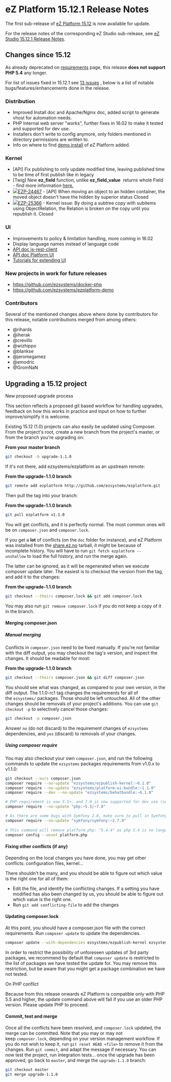 

# eZ Platform 15.12.1 Release Notes


The first sub-release of [eZ Platform 15.12](ez_platform_15.12_release_notes.md) is now available for update.

For the release notes of the corresponding eZ Studio sub-release, see [eZ Studio 15.12.1 Release Notes](ez_studio_15.12.1_release_notes.md).

## Changes since 15.12

As already deprecated on [requirements](../getting_started/requirements_and_system_configuration.md) page, this release **does not support PHP 5.4** any longer.

For list of issues fixed in 15.12.1 see [13 issues](https://jira.ez.no/secure/IssueNavigator.jspa?reset=true&jqlQuery=fixVersion+in+%28%222015.12.1%22%29+AND+project+%3D+EZP+AND+issuetype+in+%28Story%2C+Improvement%2C+Bug%29+order+by+issuetype+++++&src=confmacro) , below is a list of notable bugs/features/enhancements done in the release. 

### Distribution

-   Improved Install doc and Apache/Nginx doc, added script to generate vhost for automation needs.
-   PHP Internal web server "works", further fixes in 16.02 to make it tested and supported for dev use.
-   Installers don't write to config anymore, only folders mentioned in directory permissions are written to.
-   Info on where to find [demo install](https://github.com/ezsystems/ezplatform-demo) of eZ Platform added.


### Kernel

-   \[API\] Fix publishing to only update modified time, leaving published time to be time of first publish like in legacy
-   \[Twig\] New **ez\_field** function, unlike **ez\_field\_value**  returns whole Field - find more information [here.](../guide/content_rendering.md)
-    [![](https://jira.ez.no/images/icons/issuetypes/bug.png)EZP-24467](https://jira.ez.no/browse/EZP-24467?src=confmacro) - \[API\] When moving an object to an hidden container, the moved object doesn't have the hidden by superior status Closed
-    [![](https://jira.ez.no/images/icons/issuetypes/bug.png)EZP-25366](https://jira.ez.no/browse/EZP-25366?src=confmacro) - Kernel issue: By doing a subtree copy with subitems using ObjectRelation, the Relation is broken on the copy until you republish it. Closed

### UI

-   Improvements to policy & limitation handling, more coming in 16.02
-   Display language names instead of language code
-   [API doc js-rest-client](http://ezsystems.github.io/javascript-rest-client/)
-   [API doc Platform UI](http://ezsystems.github.io/platformui-javascript-api/)
-   [Tutorials for extending UI](../guide/extending_ez_platform.md)

### New projects in work for future releases

-   <https://github.com/ezsystems/docker-php>
-   <https://github.com/ezsystems/ezplatform-demo>

### Contributors

Several of the mentioned changes above where done by contributors for this release, notable contributions merged from among others:

-   @rihards
-   @iherak
-   @crevillo
-   @wizhippo
-   @blankse
-   @jeromegamez
-   @emodric
-   @GromNaN

## Upgrading a 15.12 project

New proposed upgrade process

This section reflects a proposed git based workflow for handling upgrades, feedback on how this works in practice and input on how to further improve/simplify it is welcome.

Existing 15.12 (1.0) projects can also easily be updated using Composer. From the project's root, create a new branch from the project's master, or from the branch you're upgrading on:

**From your master branch**

``` bash
git checkout -b upgrade-1.1.0
```

If it's not there, add ezsystems/ezplatform as an upstream remote:

**From the upgrade-1.1.0 branch**

``` bash
git remote add ezplatform http://github.com/ezsystems/ezplatform.git
```

Then pull the tag into your branch:

**From the upgrade-1.1.0 branch**

``` bash
git pull ezplatform v1.1.0
```

You will get conflicts, and it is perfectly normal. The most common ones will be on `composer.json` and `composer.lock`.

If you get a **lot** of conflicts (on the `doc` folder for instance), and eZ Platform was installed from the [share.ez.no](http://share.ez.no) tarball, it might be because of incomplete history. You will have to run `git fetch ezplatform --unshallow` to load the full history, and run the merge again.

The latter can be ignored, as it will be regenerated when we execute composer update later. The easiest is to checkout the version from the tag, and add it to the changes:

**From the upgrade-1.1.0 branch**

``` bash
git checkout --theirs composer.lock && git add composer.lock
```

You may also run `git remove composer.lock` if you do not keep a copy of it in the branch.

#### Merging composer.json

##### Manual merging

Conflicts in `composer.json` need to be fixed manually. If you're not familiar with the diff output, you may checkout the tag's version, and inspect the changes. It should be readable for most:

**From the upgrade-1.1.0 branch**

``` bash
git checkout --theirs composer.json && git diff composer.json
```

You should see what was changed, as compared to your own version, in the diff output. The 1.1.0-rc1 tag changes the requirements for all of the `ezsystems/` packages. Those should be left untouched. All of the other changes should be removals of your project's additions. You can use `git checkout -p` to selectively cancel those changes:

``` bash
git checkout -p composer.json
```

Answer `no` (do not discard) to the requirement changes of `ezsystems` dependencies, and `yes` (discard) to removals of your changes.

##### Using composer require

You may also checkout your own `composer.json`, and run the following commands to update the `ezsystems` packages requirements from v1.0.x to v1.1.0:

``` bash
git checkout --ours composer.json
composer require --no-update "ezsystems/ezpublish-kernel:~6.1.0"
composer require --no-update "ezsystems/platform-ui-bundle:~1.1.0"
composer require --dev --no-update "ezsystems/behatbundle:~6.1.0"

# PHP requirement is now 5.5+, and 7.0 is now supported for dev use (see top of this page for requirements link)
composer require --no-update "php:~5.5|~7.0"

# As there are some bugs with Symfony 2.8, make sure to pull in Symfony 2.7 LTS updates
composer require --no-update "symfony/symfony:~2.7.0" 
 
# This command will remove platform.php: "5.4.4" as php 5.4 is no longer supported
composer config --unset platform.php
```

#### Fixing other conflicts (if any)

Depending on the local changes you have done, you may get other conflicts: configuration files, kernel... 

There shouldn't be many, and you should be able to figure out which value is the right one for all of them:

-   Edit the file, and identify the conflicting changes. If a setting you have modified has also been changed by us, you should be able to figure out which value is the right one.
-   Run `git add conflicting-file` to add the changes

#### Updating composer.lock

At this point, you should have a composer.json file with the correct requirements. Run `composer update` to update the dependencies. 

``` bash
composer update --with-dependencies ezsystems/ezpublish-kernel ezsystems/platform-ui-bundle ezsystems/behatbundle
```

In order to restrict the possibility of unforeseen updates of 3rd party packages, we recommend by default that `composer update` is restricted to the list of packages we have tested the update for. You may remove this restriction, but be aware that you might get a package combination we have not tested.

On PHP conflict

Because from this release onwards eZ Platform is compatible only with PHP 5.5 and higher, the update command above will fail if you use an older PHP version. Please update PHP to proceed.

#### Commit, test and merge

Once all the conflicts have been resolved, and `composer.lock` updated, the merge can be committed. Note that you may or may not keep `composer.lock`, depending on your version management workflow. If you do not wish to keep it, run `git reset HEAD <file>` to remove it from the changes. Run `git commit`, and adapt the message if necessary. You can now test the project, run integration tests... once the upgrade has been approved, go back to `master`, and merge the `upgrade-1.1.0` branch:

``` bash
git checkout master
git merge upgrade-1.1.0
```
